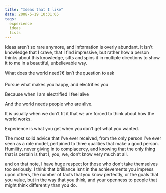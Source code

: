 ```yaml
---
title: "Ideas that I like"
date: 2008-5-19 10:31:05
tags:
  experience
  ideas
  lists
---
```



Ideas aren’t so rare anymore, and information is overly abundant. It isn’t knowledge that I crave, that I find impressive, but rather how a person thinks about this knowledge, sifts and spins it in multiple directions to show it to me in a beautiful, unbelievable way.

What does the world need?€ isn’t the question to ask

Pursue what makes you happy, and electrifies you

Because when I am electrified I feel alive

And the world needs people who are alive.

It is usually when we don’t fit it that we are forced to think about how the world works.

Experience is what you get when you don’t get what you wanted.

The most solid advice that I’ve ever received, from the only person I’ve ever seen as a role model, pertained to three qualities that make a good person. Humility, never giving in to complacency, and knowing that the only thing that is certain is that I, you, we, don’t know very much at all.

and on that note, I have huge respect for those who don’t take themselves too seriously. I think that brilliance isn’t in the achievements you impress upon others, the number of facts that you know perfectly, or the goals that you value, but in the way that you think, and your openness to people that might think differently than you do.


